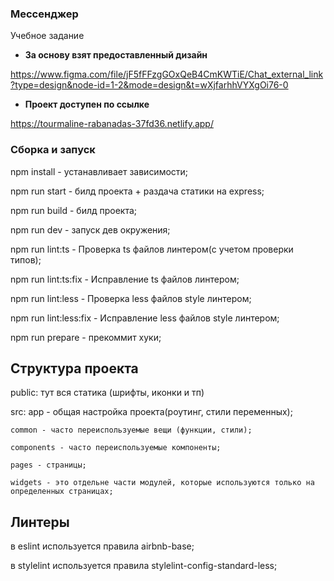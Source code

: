 ### Мессенджер
Учебное задание

- **За основу взят предоставленный дизайн**

https://www.figma.com/file/jF5fFFzgGOxQeB4CmKWTiE/Chat_external_link?type=design&node-id=1-2&mode=design&t=wXjfarhhVYXgOi76-0

- **Проект доступен по ссылке**

https://tourmaline-rabanadas-37fd36.netlify.app/

### Сборка и запуск

npm install - устанавливает зависимости;

npm run start - билд проекта + раздача статики на express;

npm run build - билд проекта;

npm run dev - запуск дев окружения;

npm run lint:ts - Проверка ts файлов линтером(с учетом проверки типов);

npm run lint:ts:fix - Исправление ts файлов линтером;

npm run lint:less - Проверка less файлов style линтером;

npm run lint:less:fix - Исправление less файлов style линтером;

npm run prepare - прекоммит хуки;


## Структура проекта

public:
    тут вся статика (шрифты, иконки и тп)

src:
    app - общая настройка проекта(роутинг, стили переменных);

    common - часто переиспользуемые вещи (функции, стили);

    components - часто переиспользуемые компоненты;

    pages - страницы;

    widgets - это отдельне части модулей, которые используются только на определенных страницах;

## Линтеры

в eslint используется правила airbnb-base;

в stylelint используется правила stylelint-config-standard-less;


